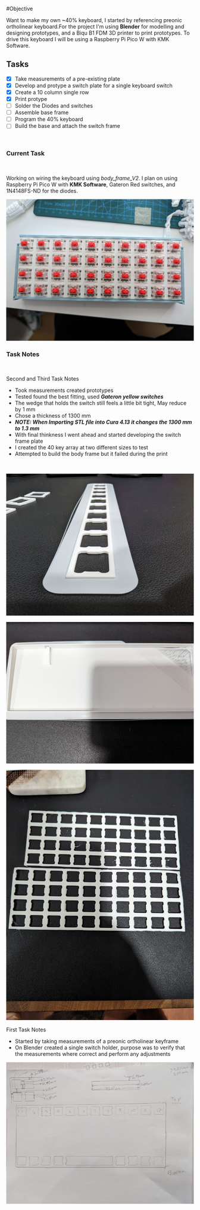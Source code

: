 #Objective
<br>

Want to make my own ~40% keyboard, I started by referencing preonic ortholinear keyboard.For the project I'm using **Blender** for modelling and designing prototypes, and a Biqu B1 FDM 3D printer to print prototypes. To drive this keyboard I will be using a Raspberry Pi Pico W with KMK Software.
<br>

## Tasks
 - [x] Take measurements of a pre-existing plate
 - [x] Develop and protype a switch plate for a single keyboard switch
 - [x] Create a 10 column single row
 - [x] Print protype
 - [ ] Solder the Diodes and switches
 - [ ] Assemble base frame
 - [ ] Program the 40% keyboard
 - [ ] Build the base and attach the switch frame
 <br>

### Current Task
<br>

Working on wiring the keyboard using *body_frame_V2*. I plan on using Raspberry Pi Pico W with **KMK Software**, Gateron Red switches, and 1N4148FS-ND for the diodes.
<br>

![Body Frame Top](images/body_frame_V2_top.jpg)


### Task Notes
<br>

Second and Third Task Notes
- Took measurements created prototypes
- Tested found the best fitting, used ***Gateron yellow switches***
- The wedge that holds the switch still feels a little bit tight, May reduce by 1 mm
- Chose a thickness of 1300 mm 
- ***NOTE: When Importing STL file into Cura 4.13 it changes the 1300 mm to 1.3 mm***
- With final thinkness I went ahead and started developing the switch frame plate
- I created the 40 key array at two different sizes to test 
- Attempted to build the body frame but it failed during the print
<br>

![First Prototype](images/10_test.jpg)
<br>

![Failed V1 Prototype](images/frame_failed_print.jpg)
<br>

![Switch Frame Holder](images/switch_holder_sizes.jpg)
<br>

First Task Notes
- Started by taking measurements of a preonic ortholinear keyframe 
- On Blender created a single switch holder, purpose was to verify that the measurements where correct and perform any adjustments

![Measurement notes](images/measurements.jpeg)
